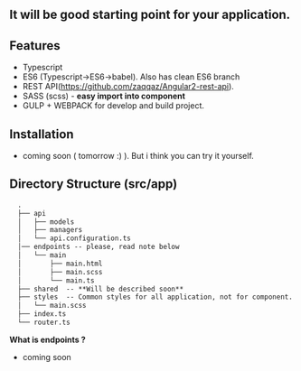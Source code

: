 ## It will be good starting point for your application.

## Features
- Typescript
- ES6 (Typescript->ES6->babel). Also has clean ES6 branch
- REST API(https://github.com/zaqqaz/Angular2-rest-api).
- SASS (scss) - **easy import into component**
- GULP + WEBPACK for develop and build project.

## Installation
- coming soon ( tomorrow :) ). But i think you can try it yourself.

## Directory Structure (src/app)

```html
  .
  ├── api
  │   ├── models
  │   ├── managers
  │   └── api.configuration.ts
  │── endpoints -- please, read note below
  │   └── main
  │       ├── main.html
  │       ├── main.scss
  │	      └── main.ts
  ├── shared  -- **Will be described soon**
  ├── styles  -- Common styles for all application, not for component. Global styles, colors, mixins, etc..
  │   └── main.scss
  ├── index.ts
  └── router.ts
```
**What is endpoints ?** 
- coming soon